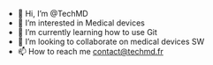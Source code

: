 - 👋 Hi, I’m @TechMD
- 👀 I’m interested in Medical devices
- 🌱 I’m currently learning how to use Git
- 💞️ I’m looking to collaborate on medical devices SW
- 📫 How to reach me contact@techmd.fr

<!---
TechMD/TechMD is a ✨ special ✨ repository because its `README.md` (this file) appears on your GitHub profile.
You can click the Preview link to take a look at your changes.
--->
